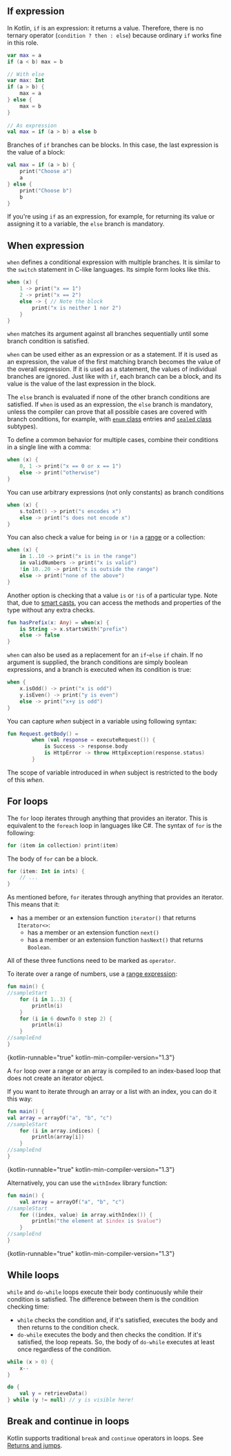 [//]: # (title: Conditions and loops)

## If expression

In Kotlin, `if` is an expression: it returns a value.
Therefore, there is no ternary operator (`condition ? then : else`) because ordinary `if` works fine in this role.

```kotlin
var max = a 
if (a < b) max = b

// With else 
var max: Int
if (a > b) {
    max = a
} else {
    max = b
}
 
// As expression 
val max = if (a > b) a else b
```

Branches of `if` branches can be blocks. In this case, the last expression is the value of a block:

```kotlin
val max = if (a > b) {
    print("Choose a")
    a
} else {
    print("Choose b")
    b
}
```

If you're using `if` as an expression, for example, for returning its value or
assigning it to a variable, the `else` branch is mandatory.

## When expression

`when` defines a conditional expression with multiple branches. It is similar to the `switch` statement in C-like languages.
Its simple form looks like this.

```kotlin
when (x) {
    1 -> print("x == 1")
    2 -> print("x == 2")
    else -> { // Note the block
        print("x is neither 1 nor 2")
    }
}
```

`when` matches its argument against all branches sequentially until some branch condition is satisfied.

`when` can be used either as an expression or as a statement. If it is used as an expression, the value
of the first matching branch becomes the value of the overall expression. If it is used as a statement, the values of
individual branches are ignored. Just like with `if`, each branch can be a block, and its value
is the value of the last expression in the block.

The `else` branch is evaluated if none of the other branch conditions are satisfied.
If `when` is used as an expression, the `else` branch is mandatory,
unless the compiler can prove that all possible cases are covered with branch conditions,
for example, with [`enum` class](enum-classes.md) entries and [`sealed` class](sealed-classes.md) subtypes).

To define a common behavior for multiple cases, combine their conditions in a single line with a comma: 

```kotlin
when (x) {
    0, 1 -> print("x == 0 or x == 1")
    else -> print("otherwise")
}
```

You can use arbitrary expressions (not only constants) as branch conditions

```kotlin
when (x) {
    s.toInt() -> print("s encodes x")
    else -> print("s does not encode x")
}
```

You can also check a value for being `in` or `!in` a [range](ranges.md) or a collection:

```kotlin
when (x) {
    in 1..10 -> print("x is in the range")
    in validNumbers -> print("x is valid")
    !in 10..20 -> print("x is outside the range")
    else -> print("none of the above")
}
```

Another option is checking that a value `is` or `!is` of a particular type. Note that,
due to [smart casts](typecasts.md#smart-casts), you can access the methods and properties of the type without
any extra checks.

```kotlin
fun hasPrefix(x: Any) = when(x) {
    is String -> x.startsWith("prefix")
    else -> false
}
```

`when` can also be used as a replacement for an `if`-`else` `if` chain.
If no argument is supplied, the branch conditions are simply boolean expressions, and a branch is executed when its condition is true:

```kotlin
when {
    x.isOdd() -> print("x is odd")
    y.isEven() -> print("y is even")
    else -> print("x+y is odd")
}
```

You can capture *when* subject in a variable using following syntax:

```kotlin
fun Request.getBody() =
        when (val response = executeRequest()) {
            is Success -> response.body
            is HttpError -> throw HttpException(response.status)
        }
```

The scope of variable introduced in *when* subject is restricted to the body of this *when*.

## For loops

The `for` loop iterates through anything that provides an iterator. This is equivalent to the `foreach` loop in languages like C#.
The syntax of `for` is the following:

```kotlin
for (item in collection) print(item)
```

The body of `for` can be a block.

```kotlin
for (item: Int in ints) {
    // ...
}
```

As mentioned before, `for` iterates through anything that provides an iterator. This means that it:

* has a member or an extension function `iterator()` that returns `Iterator<>`:
  * has a member or an extension function `next()`
  * has a member or an extension function `hasNext()` that returns `Boolean`.

All of these three functions need to be marked as `operator`.

To iterate over a range of numbers, use a [range expression](ranges.md):

```kotlin
fun main() {
//sampleStart
    for (i in 1..3) {
        println(i)
    }
    for (i in 6 downTo 0 step 2) {
        println(i)
    }
//sampleEnd
}
```
{kotlin-runnable="true" kotlin-min-compiler-version="1.3"}

A `for` loop over a range or an array is compiled to an index-based loop that does not create an iterator object.

If you want to iterate through an array or a list with an index, you can do it this way:

```kotlin
fun main() {
val array = arrayOf("a", "b", "c")
//sampleStart
    for (i in array.indices) {
        println(array[i])
    }
//sampleEnd
}
```
{kotlin-runnable="true" kotlin-min-compiler-version="1.3"}

Alternatively, you can use the `withIndex` library function:

```kotlin
fun main() {
    val array = arrayOf("a", "b", "c")
//sampleStart
    for ((index, value) in array.withIndex()) {
        println("the element at $index is $value")
    }
//sampleEnd
}
```
{kotlin-runnable="true" kotlin-min-compiler-version="1.3"}

## While loops

`while` and `do-while` loops execute their body continuously while their condition is satisfied.
The difference between them is the condition checking time:
* `while` checks the condition and, if it's satisfied, executes the body and then returns to the condition check.
* `do-while` executes the body and then checks the condition. If it's satisfied, the loop repeats. So, the body of `do-while`
executes at least once regardless of the condition. 

```kotlin
while (x > 0) {
    x--
}

do {
    val y = retrieveData()
} while (y != null) // y is visible here!
```

## Break and continue in loops

Kotlin supports traditional `break` and `continue` operators in loops. See [Returns and jumps](returns.md).

